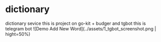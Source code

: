 # dictionary
dictionary sevice
this is project on go-kit + budger and
tgbot this is telegram bot
![Demo Add New Word](../assets/1_tgbot_screenshot.png | hight=50%)
